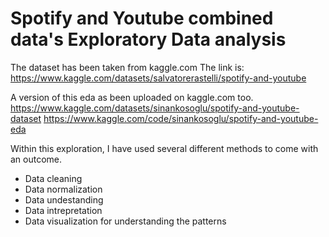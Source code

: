 # Spotify and Youtube combined data's Exploratory Data analysis

The dataset has been taken from kaggle.com
The link is: https://www.kaggle.com/datasets/salvatorerastelli/spotify-and-youtube

A version of this eda as been uploaded on kaggle.com too.
https://www.kaggle.com/datasets/sinankosoglu/spotify-and-youtube-dataset
https://www.kaggle.com/code/sinankosoglu/spotify-and-youtube-eda

Within this exploration, I have used several different methods to come with an outcome.

- Data cleaning
- Data normalization
- Data undestanding
- Data intrepretation
- Data visualization for understanding the patterns 

